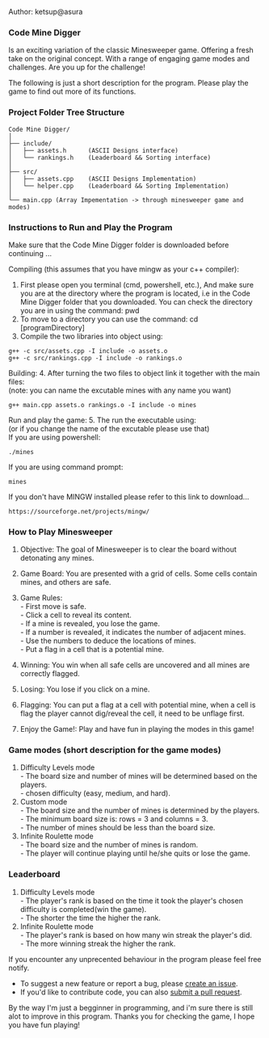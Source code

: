 Author: ketsup@asura

### Code Mine Digger 
Is an exciting variation of the classic Minesweeper game.
Offering a fresh take on the original concept. 
With a range of engaging game modes and challenges.
Are you up for the challenge!

The following is just a short description for the program. 
Please play the game to find out more of its functions.

### Project Folder Tree Structure
``````
Code Mine Digger/
│
├── include/
│   ├── assets.h      (ASCII Designs interface) 
│   └── rankings.h    (Leaderboard && Sorting interface)
│
├── src/
│   ├── assets.cpp    (ASCII Designs Implementation)
│   └── helper.cpp    (Leaderboard && Sorting Implementation)
│
└── main.cpp (Array Impementation -> through minesweeper game and modes)
``````

### Instructions to Run and Play the Program

Make sure that the Code Mine Digger folder is downloaded before continuing ...

Compiling (this assumes that you have mingw as your c++ compiler):
1. First please open you terminal (cmd, powershell, etc.), 
   And make sure you are at the directory where the program is located, 
   i.e in the Code Mine Digger folder that you downloaded. 
   You can check the directory you are in using the command: pwd
2. To move to a directory you can use the command: cd [programDirectory]
3. Compile the two libraries into object using:
``````
g++ -c src/assets.cpp -I include -o assets.o
g++ -c src/rankings.cpp -I include -o rankings.o
``````
Building:
4. After turning the two files to object link it together with the main files:  
   (note: you can name the excutable mines with any name you want)      
``````
g++ main.cpp assets.o rankings.o -I include -o mines
``````
Run and play the game:
5. The run the executable using:   
(or if you change the name of the excutable please use that)   
If you are using powershell:  
``````
./mines
``````
If you are using command prompt:
``````
mines
``````

If you don't have MINGW installed please refer to this link to download...
``````
https://sourceforge.net/projects/mingw/
``````

### How to Play Minesweeper

1. Objective: The goal of Minesweeper is to clear the board without detonating any mines.
2. Game Board: You are presented with a grid of cells. Some cells contain mines, and others are safe.
3. Game Rules:  
       - First move is safe.  
       - Click a cell to reveal its content.  
       - If a mine is revealed, you lose the game.  
       - If a number is revealed, it indicates the number of adjacent mines.  
       - Use the numbers to deduce the locations of mines.  
       - Put a flag in a cell that is a potential mine.  

4. Winning: You win when all safe cells are uncovered and all mines are correctly flagged.  
5. Losing: You lose if you click on a mine.  
7. Flagging: You can put a flag at a cell with potential mine, 
             when a cell is flag the player cannot dig/reveal the cell,
             it need to be unflage first.
8. Enjoy the Game!: Play and have fun in playing the modes in this game!


### Game modes (short description for the game modes)
1. Difficulty Levels mode  
       - The board size and number of mines will be determined based on the players.  
       - chosen difficulty (easy, medium, and hard).  
2. Custom mode  
       - The board size and the number of mines is determined by the players.  
       - The minimum board size is: rows = 3 and columns = 3.  
       - The number of mines should be less than the board size.  
3. Infinite Roulette mode  
       - The board size and the number of mines is random.  
       - The player will continue playing until he/she quits or lose the game.  
       
### Leaderboard
1. Difficulty Levels mode  
       - The player's rank is based on the time it took the player's chosen difficulty is completed(win the game).  
       - The shorter the time the higher the rank.  
2. Infinite Roulette mode  
       - The player's rank is based on how many win streak the player's did.  
       - The more winning streak the higher the rank.  

If you encounter any unprecented behaviour in the program please feel free notify.  
- To suggest a new feature or report a bug, please [create an issue](https://github.com/ketsupAsura/Code-Mine-Digger/issues).
- If you'd like to contribute code, you can also [submit a pull request](https://github.com/ketsupAsura/Code-Mine-Digger/pulls).

By the way I'm just a begginner in programming, and i'm sure there is still alot to improve in this program.
Thanks you for checking the game, I hope you have fun playing!
